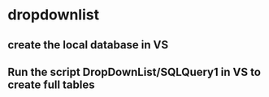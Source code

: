 # dropdownlist
## create the local database in VS
## Run the script DropDownList/SQLQuery1 in VS to create full tables
